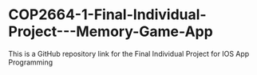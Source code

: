 # COP2664-1-Final-Individual-Project---Memory-Game-App
This is a GitHub repository link for the Final Individual Project for IOS App Programming
